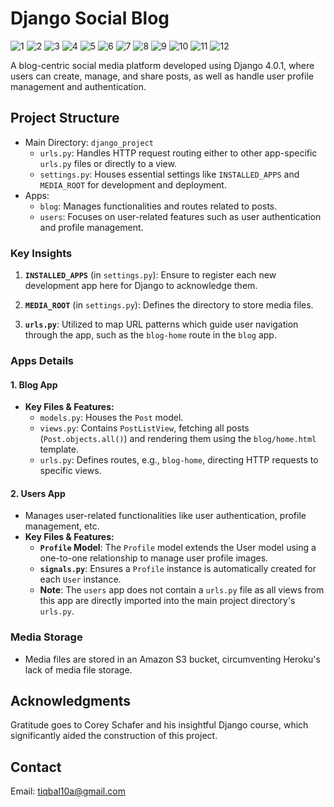 

# Django Social Blog

![1](/README_IMAGES/1.png)
![2](/README_IMAGES/2.png)
![3](/README_IMAGES/3.png)
![4](/README_IMAGES/4.png)
![5](/README_IMAGES/5.png)
![6](/README_IMAGES/6.png)
![7](/README_IMAGES/7.png)
![8](/README_IMAGES/8.png)
![9](/README_IMAGES/9.png)
![10](/README_IMAGES/10.png)
![11](/README_IMAGES/11.png)
![12](/README_IMAGES/12.png)


A blog-centric social media platform developed using Django 4.0.1, where users can create, manage, and share posts, as well as handle user profile management and authentication.

## Project Structure

- Main Directory: `django_project`
  - `urls.py`: Handles HTTP request routing either to other app-specific `urls.py` files or directly to a view.
  - `settings.py`: Houses essential settings like `INSTALLED_APPS` and `MEDIA_ROOT` for development and deployment.
- Apps:
  - `blog`: Manages functionalities and routes related to posts.
  - `users`: Focuses on user-related features such as user authentication and profile management.

### Key Insights

1. **`INSTALLED_APPS`** (in `settings.py`): Ensure to register each new development app here for Django to acknowledge them.
   
2. **`MEDIA_ROOT`** (in `settings.py`): Defines the directory to store media files. 

3. **`urls.py`**: Utilized to map URL patterns which guide user navigation through the app, such as the `blog-home` route in the `blog` app.

### Apps Details

#### 1. Blog App
- **Key Files & Features:**
  - `models.py`: Houses the `Post` model.
  - `views.py`: Contains `PostListView`, fetching all posts (`Post.objects.all()`) and rendering them using the `blog/home.html` template.
  - `urls.py`: Defines routes, e.g., `blog-home`, directing HTTP requests to specific views.
   
#### 2. Users App
- Manages user-related functionalities like user authentication, profile management, etc.
- **Key Files & Features:**
  - **`Profile` Model**: The `Profile` model extends the User model using a one-to-one relationship to manage user profile images.
  - **`signals.py`**: Ensures a `Profile` instance is automatically created for each `User` instance.
  - **Note**: The `users` app does not contain a `urls.py` file as all views from this app are directly imported into the main project directory's `urls.py`.

### Media Storage
- Media files are stored in an Amazon S3 bucket, circumventing Heroku's lack of media file storage.



## Acknowledgments
Gratitude goes to Corey Schafer and his insightful Django course, which significantly aided the construction of this project.

## Contact
Email: tiqbal10a@gmail.com
